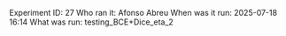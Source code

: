 Experiment ID: 27
Who ran it: Afonso Abreu
When was it run: 2025-07-18 16:14
What was run: testing_BCE+Dice_eta_2
